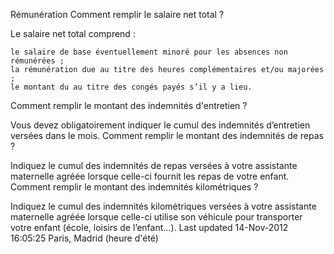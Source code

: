 
Rémunération
Comment remplir le salaire net total ?

Le salaire net total comprend :

    le salaire de base éventuellement minoré pour les absences non rémunérées ;
    la rémunération due au titre des heures complémentaires et/ou majorées ;
    le montant du au titre des congés payés s’il y a lieu.

Comment remplir le montant des indemnités d'entretien ?

Vous devez obligatoirement indiquer le cumul des indemnités d’entretien versées dans le mois.
Comment remplir le montant des indemnités de repas ?

Indiquez le cumul des indemnités de repas versées à votre assistante maternelle agréée lorsque celle-ci fournit les repas de votre enfant.
Comment remplir le montant des indemnités kilométriques ?

Indiquez le cumul des indemnités kilométriques versées à votre assistante maternelle agréée lorsque celle-ci utilise son véhicule pour transporter votre enfant (école, loisirs de l’enfant...).
Last updated 14-Nov-2012 16:05:25 Paris, Madrid (heure d'été)
